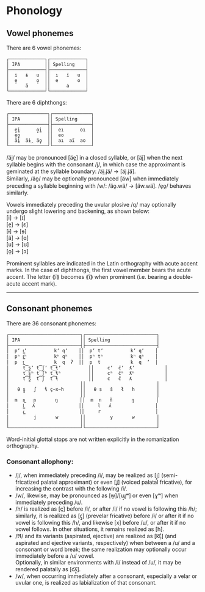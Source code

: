 # Phonology  
  
## Vowel phonemes  
  
There are 6 vowel phonemes:  
  
```  
┌─────────────┐┌─────────────┐  
│ IPA         ││ Spelling    │  
├─────────────┤├─────────────┤  
│  i   ɨ   u  ││  ı   ï   u  │  
│  e̞       o̞  ││  e       o  │  
│      ä      ││      a      │  
└─────────────┘└─────────────┘  
```  
  
There are 6 diphthongs:  
  
```  
┌──────────────┐┌──────────────┐  
│ IPA          ││ Spelling     │  
├──────────────┤├──────────────┤  
│  e̞i̯      o̞i̯  ││  eı      oı  │  
│  e̞o̞̯          ││  eo          │  
│  äi̯  äɨ̯  äo̞̯  ││  aı  aï  ao  │  
└──────────────┘└──────────────┘  
```  
  
/äi̯/ may be pronounced [äe̯] in a closed syllable, or [äj] when the next syllable begins with the consonant /j/, in which case the approximant is geminated at the syllable boundary: /äi̯.jä/ → [äj.jä].  
Similarly, /äo̯/ may be optionally pronounced [äw] when immediately preceding a syllable beginning with /w/: /äo̯.wä/ → [äw.wä]. /e̞o̯/ behaves similarly.  
  
Vowels immediately preceding the uvular plosive /q/ may optionally undergo slight lowering and backening, as shown below:  
  [i] → [ɪ]  
  [e̞] → [ɛ]  
  [ɨ] → [ɘ]  
  [ä] → [ɑ]  
  [u] → [ʊ]  
  [o̞] → [ɔ]  
  
Prominent syllables are indicated in the Latin orthography with acute accent marks. In the case of diphthongs, the first vowel member bears the acute accent. The letter ⟪ï⟫ becomes ⟪ı̋⟫ when prominent (i.e. bearing a double-acute accent mark).  
  
  
---  
  
## Consonant phonemes  
  
There are 36 consonant phonemes:  
  
```  
┌──────────────────────────┐┌──────────────────────────┐  
│ IPA                      ││ Spelling                 │  
├──────────────────────────┤├──────────────────────────┤  
│  pʼ t͇ʼ          kʼ qʼ    ││  pʼ tʼ          kʼ qʼ    │  
│  pʰ t͇ʰ          kʰ qʰ    ││  pʰ tʰ          kʰ qʰ    │  
│  p  t͇           k  q  ʔ  ││  p  t           k  q  ʼ  │  
│     t͡s̻ʼ t͡ʃʼ t͡ɬʼ          ││     cʼ  čʼ  ƛʼ           │  
│     t͡s̻ʰ t͡ʃʰ t͡ɬʰ          ││     cʰ  čʰ  ƛʰ           │  
│     t͡s̻  t͡ʃ  t͡ɬ           ││     c   č   ƛ            │  
│                          ││                          │  
│   θ s̻   ʃ   ɬ ç~x~h      ││   θ s   š   ł   h        │  
│                          ││                          │  
│  m  n͇   ɲ       ŋ        ││  m  n   ñ       ŋ        │  
│     l͇   ʎ                ││     l   ʎ                │  
│     ɾ͇                    ││     r                    │  
│         j       w        ││         y       w        │  
│                          ││                          │  
└──────────────────────────┘└──────────────────────────┘  
```  
  
Word-initial glottal stops are not written explicitly in the romanization orthography.  
   
### Consonant allophony:  

* /j/, when immediately preceding /i/, may be realized as [j̝] (semi-fricatized palatal approximant) or even [ʝ] (voiced palatal fricative), for increasing the contrast with the following /i/.
* /w/, likewise, may be pronounced as [w̝]/[ɰ̝ʷ] or even [ɣʷ] when immediately preceding /u/.
* /h/ is realized as [ç] before /i/, or after /i/ if no vowel is following this /h/; similarly, it is realized as [ç̱] (prevelar fricative) before /ɨ/ or after it if no vowel is following this /h/, and likewise [x] before /u/, or after it if no vowel follows. In other situations, it remains realized as [h].  
* /t͡ɬ/ and its variants (aspirated, ejective) are realized as [k͡ʟ̝̊] (and aspirated and ejective variants, respectively) when between a /u/ and a consonant or word break; the same realization may optionally occur immediately before a /u/ vowel.  
  Optionally, in similar environments with /i/ instead of /u/, it may be rendered palatally as [c͡ʎ̝̥].  
* /w/, when occurring immediately after a consonant, especially a velar or uvular one, is realized as labialization of that consonant.  
  


